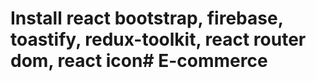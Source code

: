 # Install react bootstrap, firebase, toastify, redux-toolkit, react router dom, react icon# E-commerce

